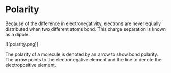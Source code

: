 # Polarity

Because of the difference in electronegativity, electrons are never equally distributed when two different atoms bond. This charge separation is known as a dipole.

![[polarity.png]]

The polarity of a molecule is denoted by an arrow to show bond polarity. The arrow points to the electronegative element and the line to denote the electropositive element.

